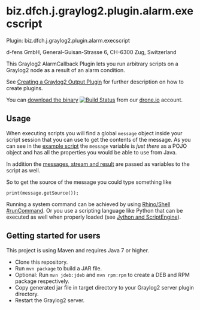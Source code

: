 biz.dfch.j.graylog2.plugin.alarm.execscript
============================================

Plugin: biz.dfch.j.graylog2.plugin.alarm.execscript

d-fens GmbH, General-Guisan-Strasse 6, CH-6300 Zug, Switzerland

This Graylog2 AlarmCallback Plugin lets you run arbitrary scripts on a Graylog2 node as a result of an alarm condition.

See [Creating a Graylog2 Output Plugin](http://d-fens.ch/2015/01/07/howto-creating-a-graylog2-output-plugin/) for further description on how to create plugins.

You can [download the binary](https://drone.io/github.com/dfch/biz.dfch.j.graylog2.plugin.alarm.execscript/files) [![Build Status](https://drone.io/github.com/dfch/biz.dfch.j.graylog2.plugin.alarm.execscript/status.png)](https://drone.io/github.com/dfch/biz.dfch.j.graylog2.plugin.alarm.execscript/latest) from our [drone.io](https://drone.io/github.com/dfch) account.

Usage
-----

When executing scripts you will find a global `message` object inside your script session that you can use to get the contents of the message. As you can see in the [example script](https://github.com/dfch/biz.dfch.j.graylog2.plugin.alarm.execscript/blob/master/src/main/resources/bizDfchMessageAlarmScript.js) the `message` variable is *just there* as a POJO object and has all the properties you would be able to use from Java.

In addition the [messages, stream and result](src/main/java/biz/dfch/j/graylog2/plugin/alarm/dfchBizExecScript.java#L194) are passed as variables to the script as well.

So to get the source of the message you could type something like

    print(message.getSource());

Running a system command can be achieved by using [Rhino/Shell #runCommand](https://developer.mozilla.org/en-US/docs/Mozilla/Projects/Rhino/Shell#runCommand). Or you use a scripting language like Python that can be executed as well when properly loaded (see [Jython and ScriptEngine](http://stackoverflow.com/questions/2671768/calling-python-from-java-through-scripting-engine-jython)).


Getting started for users
-------------------------

This project is using Maven and requires Java 7 or higher.

* Clone this repository.
* Run `mvn package` to build a JAR file.
* Optional: Run `mvn jdeb:jdeb` and `mvn rpm:rpm` to create a DEB and RPM package respectively.
* Copy generated jar file in target directory to your Graylog2 server plugin directory.
* Restart the Graylog2 server.
